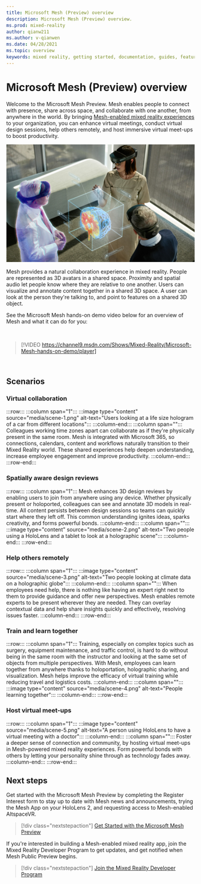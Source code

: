 ```yaml
---
title: Microsoft Mesh (Preview) overview
description: Microsoft Mesh (Preview) overview.
ms.prod: mixed-reality
author: qianw211
ms.author: v-qianwen
ms.date: 04/28/2021
ms.topic: overview
keywords: mixed reality, getting started, documentation, guides, features, holograms
---
```


# Microsoft Mesh (Preview) overview

Welcome to the Microsoft Mesh Preview. Mesh enables people to connect with presence, share across space, and collaborate with one another, from anywhere in the world.  By bringing [Mesh-enabled mixed reality experiences](get-started.md) to your organization, you can enhance virtual meetings, conduct virtual design sessions, help others remotely, and host immersive virtual meet-ups to boost productivity.  

![An image of people using HoloLens to collaborate.](media/holographic-collab.png)

Mesh provides a natural collaboration experience in mixed reality. People are represented as 3D avatars in a shared space. Proximity and spatial audio let people know where they are relative to one another. Users can visualize and annotate content together in a shared 3D space. A user can look at the person they're talking to, and point to features on a shared 3D object.

See the Microsoft Mesh hands-on demo video below for an overview of Mesh and what it can do for you: 

&nbsp;  

> [!VIDEO https://channel9.msdn.com/Shows/Mixed-Reality/Microsoft-Mesh-hands-on-demo/player]

&nbsp;  

## Scenarios

### **Virtual collaboration**

:::row:::
   :::column span="1":::
      :::image type="content" source="media/scene-1.png" alt-text="Users looking at a life size hologram of a car from different locations":::
   :::column-end:::
   :::column span="":::
      Colleagues working time zones apart can collaborate as if they're physically present in the same room. Mesh is integrated with Microsoft 365, so connections, calendars, content and workflows naturally transition to their Mixed Reality world. These shared experiences help deepen understanding, increase employee engagement and improve productivity.
   :::column-end:::
:::row-end:::

### **Spatially aware design reviews**

:::row:::
   :::column span="1":::
      Mesh enhances 3D design reviews by enabling users to join from anywhere using any device. Whether physically present or holoported, colleagues can see and annotate 3D models in real-time. All content persists between design sessions so teams can quickly start where they left off.  This common understanding ignites ideas, sparks creativity, and forms powerful bonds.
   :::column-end:::
   :::column span="":::
      :::image type="content" source="media/scene-2.png" alt-text="Two people using a HoloLens and a tablet to look at a holographic scene":::
   :::column-end:::
:::row-end:::

### **Help others remotely**

:::row:::
   :::column span="1":::
      :::image type="content" source="media/scene-3.png" alt-text="Two people looking at climate data on a holographic globe":::
   :::column-end:::
   :::column span="":::
      When employees need help, there is nothing like having an expert right next to them to provide guidance and offer new perspectives. Mesh enables remote experts to be present wherever they are needed. They can overlay contextual data and help share insights quickly and effectively, resolving issues faster.
   :::column-end:::
:::row-end:::

### **Train and learn together**

:::row:::
   :::column span="1":::
      Training, especially on complex topics such as surgery, equipment maintenance, and traffic control, is hard to do without being in the same room with the instructor and looking at the same set of objects from multiple perspectives.  With Mesh, employees can learn together from anywhere thanks to holoportation, holographic sharing, and visualization. Mesh helps improve the efficacy of virtual training while reducing travel and logistics costs.
   :::column-end:::
   :::column span="":::
      :::image type="content" source="media/scene-4.png" alt-text="People learning together":::
   :::column-end:::
:::row-end:::

### **Host virtual meet-ups**

:::row:::
   :::column span="1":::
      :::image type="content" source="media/scene-5.png" alt-text="A person using HoloLens to have a virtual meeting with a doctor":::
   :::column-end:::
   :::column span="":::
      Foster a deeper sense of connection and community, by hosting virtual meet-ups in Mesh-powered mixed reality experiences. Form powerful bonds with others by letting your personality shine through as technology fades away.
   :::column-end:::
:::row-end:::

## Next steps

Get started with the Microsoft Mesh Preview by completing the Register Interest form to stay up to date with Mesh news and announcements, trying the Mesh App on your HoloLens 2, and requesting access to Mesh-enabled AltspaceVR.

   > [!div class="nextstepaction"]
   > [Get Started with the Microsoft Mesh Preview](get-started.md)

If you're interested in building a Mesh-enabled mixed reality app, join the Mixed Reality Developer Program to get updates, and get notified when Mesh Public Preview begins.

   > [!div class="nextstepaction"]
   > [Join the Mixed Reality Developer Program](https://mixedreality.microsoftcrmportals.com/en-US/signup/)
